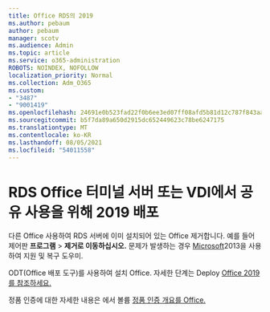 ```yaml
---
title: Office RDS의 2019
ms.author: pebaum
author: pebaum
manager: scotv
ms.audience: Admin
ms.topic: article
ms.service: o365-administration
ROBOTS: NOINDEX, NOFOLLOW
localization_priority: Normal
ms.collection: Adm_O365
ms.custom:
- "3487"
- "9001419"
ms.openlocfilehash: 24691e0b523fad22f0b6ee3ed07ff08afd5b81d12c787f843aa94c5b6835915b
ms.sourcegitcommit: b5f7da89a650d2915dc652449623c78be6247175
ms.translationtype: MT
ms.contentlocale: ko-KR
ms.lasthandoff: 08/05/2021
ms.locfileid: "54011558"
---
```

# <a name="deploying-office-2019-for-shared-use-on-rds-terminal-server-or-vdi"></a>RDS Office 터미널 서버 또는 VDI에서 공유 사용을 위해 2019 배포

다른 Office 사용하여 RDS 서버에 이미 설치되어 있는 Office 제거합니다. 예를 들어 제어판 **프로그램**  >  **제거로 이동하십시오.** 문제가 발생하는 경우 [Microsoft](https://aka.ms/SARA-OfficeUninstall-Alchemy)2013을 사용하여 지원 및 복구 도우미. 

ODT(Office 배포 도구)를 사용하여 설치 Office. 자세한 단계는 Deploy [Office 2019를 참조하세요.](https://docs.microsoft.com/deployoffice/office2019/deploy)

정품 인증에 대한 자세한 내용은 에서 볼륨 [정품 인증 개요를 Office.](https://docs.microsoft.com/deployoffice/vlactivation/plan-volume-activation-of-office)